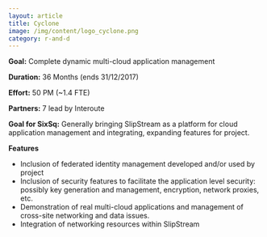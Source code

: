 ```yaml
---
layout: article
title: Cyclone 
image: /img/content/logo_cyclone.png
category: r-and-d
---
```


**Goal:** Complete dynamic multi-cloud application management 

**Duration:** 36 Months (ends 31/12/2017) 

**Effort:** 50 PM (~1.4 FTE) 

**Partners:** 7 lead by Interoute 

**Goal for SixSq:** Generally bringing SlipStream as a platform for cloud application management and integrating, expanding features for project. 

**Features** 

 * Inclusion of federated identity management developed and/or used by project
 * Inclusion of security features to facilitate the application level security: possibly key generation and  management, encryption, network proxies, etc.
 * Demonstration of real multi-cloud applications and management of cross-site networking and data issues.
 * Integration of networking resources within SlipStream
